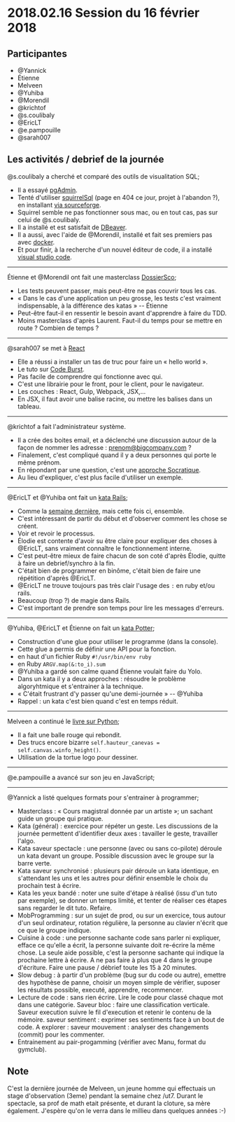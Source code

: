 # 2018.02.16 Session du 16 février 2018

## Participantes

- @Yannick 
- Étienne
- Melveen
- @Yuhiba 
- @Morendil 
- @krichtof 
- @s.coulibaly
- @EricLT 
- @e.pampouille 
- @sarah007 


## Les activités / debrief de la journée

@s.coulibaly a cherché et comparé des outils de visualitation SQL;

- Il a essayé [pgAdmin](https://www.pgadmin.org/).
- Tenté d'utiliser [squirrelSql](http://www.squirrelsql.org/) (page en 404 ce jour, projet à l'abandon ?), en installant [via sourceforge](https://sourceforge.net/projects/squirrel-sql/).
- Squirrel semble ne pas fonctionner sous mac, ou en tout cas, pas sur celui de @s.coulibaly.
- Il a installé et est satisfait de [DBeaver](https://dbeaver.jkiss.org/).
- Il a aussi, avec l'aide de @Morendil, installé et fait ses premiers pas avec [docker](https://www.docker.com/).
- Et pour finir, à la recherche d'un nouvel éditeur de code, il a installé [visual studio code](https://code.visualstudio.com/).


---

Étienne et @Morendil ont fait une masterclass [DossierSco](https://github.com/betagouv/dossiersco);

- Les tests peuvent passer, mais peut-être ne pas couvrir tous les cas.
- « Dans le cas d'une application un peu grosse, les tests c'est vraiment indispensable, à la différence des katas » -- Étienne
- Peut-être faut-il en ressentir le besoin avant d'apprendre à faire du TDD.
- Moins masterclass d'après Laurent. Faut-il du temps pour se mettre en route ? Combien de temps ?


---

@sarah007 se met à [React](https://reactjs.org/)

- Elle a réussi a installer un tas de truc pour faire un « hello world ».
- Le tuto sur [Code Burst](https://codeburst.io/).
- Pas facile de comprendre qui fonctionne avec qui.
- C'est une librairie pour le front, pour le client, pour le navigateur.
- Les couches : React, Gulp, Webpack, JSX,...
- En JSX, il faut avoir une balise racine, ou mettre les balises dans un tableau.

---

@krichtof a fait l'administrateur système.

- Il a crée des boites email, et a déclenché une discussion autour de la façon de nommer les adresse : <prenom@bigcompany.com> ?
- Finalement, c'est compliqué quand il y a deux personnes qui porte le même prénom.
- En répondant par une question, c'est une [approche Socratique](https://fr.wikipedia.org/wiki/Ma%C3%AFeutique_(philosophie)).
- Au lieu d'expliquer, c'est plus facile d'utiliser un exemple.

---

@EricLT et @Yuhiba ont fait un [kata Rails](http://guides.rubyonrails.org/getting_started.html);

- Comme la [semaine dernière](https://rookieclub.ut7.fr/journaux/20180209/), mais cette fois ci, ensemble.
- C'est intéressant de partir du début et d'observer comment les chose se créent.
- Voir et revoir le processus.
- Élodie est contente d'avoir su être claire pour expliquer des choses à @EricLT, sans vraiment connaître le fonctionnement interne.
- C'est peut-être mieux de faire chacun de son coté d'après Élodie, quitte à faire un debrief/synchro à la fin.
- C'était bien de programmer en binôme, c'était bien de faire une répétition d'après @EricLT.
- @EricLT ne trouve toujours pas très clair l'usage des `:` en ruby et/ou rails.
- Beaucoup (trop ?) de magie dans Rails.
- C'est important de prendre son temps pour lire les messages d'erreurs.

---

@Yuhiba, @EricLT et Étienne on fait un [kata Potter](http://codingdojo.org/kata/Potter/);

- Construction d'une glue pour utiliser le programme (dans la console).
- Cette glue a permis de définir une API pour la fonction.
- en haut d'un fichier Ruby `#!/usr/bin/env ruby`
- en Ruby `ARGV.map(&:to_i).sum`
- @Yuhiba a gardé son calme quand Étienne voulait faire du Yolo.
- Dans un kata il y a deux approches : résoudre le problème algoryhtmique et s'entrainer à la technique.
- « C'était frustrant d'y passer qu'une demi-journée » -- @Yuhiba 
- Rappel : un kata c'est bien quand c'est en temps réduit.

---

Melveen a continué le [livre sur Python](https://nostarch.com/pythonforkids);

- Il a fait une balle rouge qui rebondit. 
- Des trucs encore bizarre `self.hauteur_canevas = self.canvas.winfo_height()`.
- Utilisation de la tortue logo pour dessiner.

---

@e.pampouille  a avancé sur son jeu en JavaScript;

---

@Yannick a listé quelques formats pour s'entrainer à programmer;

- Masterclass : « Cours magistral donnée par un artiste »; un sachant guide un groupe qui pratique.
- Kata (général) : exercice pour répéter un geste. Les discussions de la journée permettent d'identifier deux axes : tavailler le geste, travailler l'algo.
- Kata saveur spectacle : une personne (avec ou sans co-pilote) déroule un kata devant un groupe. Possible discussion avec le groupe sur la barre verte.
- Kata saveur synchronisé : plusieurs pair déroule un kata identique, en s'attendant les uns et les autres pour définir ensemble le choix du prochain test à écrire.
- Kata les yeux bandé : noter une suite d'étape à réalisé (issu d'un tuto par exemple), se donner un temps limité, et tenter de réaliser ces étapes sans regarder le dit tuto. Refaire.
- MobProgramming : sur un sujet de prod, ou sur un exercice, tous autour d'un seul ordinateur, rotation régulière, la personne au clavier n'écrit que ce que le groupe indique.
- Cuisine à code : une personne sachante code sans parler ni expliquer, efface ce qu'elle a écrit, la personne suivante doit re-écrire la même chose. La seule aide possible, c'est la personne sachante qui indique la prochaine lettre à écrire. A ne pas faire à plus que 4 dans le groupe d'écriture. Faire une pause / débrief toute les 15 à 20 minutes.
- Slow debug : à partir d'un problème (bug sur du code ou autre), emettre des hypothèse de panne, choisir un moyen simple de vérifier, suposer les résultats possible, executé, apprendre, recommencer.
- Lecture de code : sans rien écrire. Lire le code pour classé chaque mot dans une catégorie. Saveur bloc : faire une classification verticale. Saveur execution suivre le fil d'execution et retenir le contenu de la mémoire. saveur sentiment : exprimer ses sentiments face à un bout de code. A explorer : saveur mouvement : analyser des changements (commit) pour les commenter.
- Entrainement au pair-progamming (vérifier avec Manu, format du gymclub).

## Note

C'est la dernière journée de Melveen, un jeune homme qui effectuais un stage d'observation (3eme) pendant la semaine chez /ut7. Durant le spectacle, sa prof de math etait présente, et durant la cloture, sa mère également. J'espère qu'on le verra dans le millieu dans quelques années :-)
